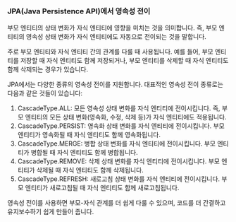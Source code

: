 ### JPA(Java Persistence API)에서 영속성 전이
부모 엔티티의 상태 변화가 자식 엔티티에 영향을 미치는 것을 의미합니다. 즉, 부모 엔티티의 영속성 상태 변화가 자식 엔티티에도 자동으로 전이되는 것을 말합니다.

주로 부모 엔티티와 자식 엔티티 간의 관계를 다룰 때 사용됩니다. 예를 들어, 부모 엔티티를 저장할 때 자식 엔티티도 함께 저장되거나, 부모 엔티티를 삭제할 때 자식 엔티티도 함께 삭제되는 경우가 있습니다.

JPA에서는 다양한 종류의 영속성 전이를 지원합니다. 대표적인 영속성 전이 종류로는 다음과 같은 것들이 있습니다:

1. CascadeType.ALL: 모든 영속성 상태 변화를 자식 엔티티에 전이시킵니다. 즉, 부모 엔티티의 모든 상태 변화(영속화, 수정, 삭제 등)가 자식 엔티티에도 적용됩니다.
2. CascadeType.PERSIST: 영속화 상태 변화를 자식 엔티티에 전이시킵니다. 부모 엔티티가 영속화될 때 자식 엔티티도 함께 영속화됩니다.
3. CascadeType.MERGE: 병합 상태 변화를 자식 엔티티에 전이시킵니다. 부모 엔티티가 병합될 때 자식 엔티티도 함께 병합됩니다.
4. CascadeType.REMOVE: 삭제 상태 변화를 자식 엔티티에 전이시킵니다. 부모 엔티티가 삭제될 때 자식 엔티티도 함께 삭제됩니다.
5. CascadeType.REFRESH: 새로고침 상태 변화를 자식 엔티티에 전이시킵니다. 부모 엔티티가 새로고침될 때 자식 엔티티도 함께 새로고침됩니다.

영속성 전이를 사용하면 부모-자식 관계를 더 쉽게 다룰 수 있으며, 코드를 더 간결하고 유지보수하기 쉽게 만들어 줍니다.
